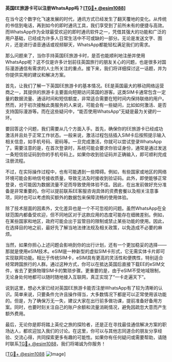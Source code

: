 **英国EE旅游卡可以注册WhatsApp吗？[[TG💪+ @esim1088](https://t.me/s/esim1088)]**

在当今这个数字化飞速发展的时代，通讯方式已经发生了翻天覆地的变化。从传统的书信到电话，再到如今的即时通讯工具，我们享受到了前所未有的便捷与高效。而WhatsApp作为全球最受欢迎的即时通讯软件之一，凭借其强大的功能和广泛的用户基础，已经成为许多人日常生活中不可或缺的一部分。无论是发送文字、图片，还是进行语音通话或视频聊天，WhatsApp都能轻松满足我们的需求。

那么问题来了，当你手持英国EE旅游卡时，是否也能顺利地注册并使用WhatsApp呢？这不仅是许多计划前往英国旅行的朋友关心的问题，也是很多对国际漫游通信有需求的人士所关注的重点。接下来，我们将详细探讨这一话题，并为你提供实用的建议和解决方案。

首先，让我们了解一下英国EE旅游卡的基本情况。EE是英国最大的移动网络运营商之一，其提供的旅游卡主要面向短期访问英国的游客。这类SIM卡通常包含一定量的数据流量、通话时间和短信额度，非常适合需要在短时间内保持联络的用户。然而，对于初次接触此类服务的人来说，可能会有一些疑问，比如如何激活、是否支持国际漫游等。而在这些疑问中，“能否使用WhatsApp”无疑是最为关键的一环。

要回答这个问题，我们需要从几个方面入手。首先，确保你的EE旅游卡已经成功激活并且处于正常工作状态。一般来说，激活过程包括插入SIM卡后按照提示输入相关信息，如手机号码、密码等。一旦完成激活，你就可以尝试登录WhatsApp了。需要注意的是，在首次登录时，系统可能会要求你验证身份，通常是通过发送一条短信验证码到你的手机号码上。如果你收到验证码并正确输入，即可顺利完成注册流程。

不过，在实际操作过程中，也有可能遇到一些障碍。例如，有些国家或地区的网络环境可能会影响信号接收质量，导致无法及时接收到验证码。此外，即使能够正常登录，也可能因为数据流量不足而导致使用体验不佳。因此，在出发前做好充分准备是非常重要的。你可以提前联系EE客服咨询具体的资费套餐以及相关注意事项，同时也可以考虑购买额外的数据包来保障流畅的使用体验。

除了技术层面的因素外，文化差异也是一个不可忽视的问题。虽然WhatsApp在全球范围内都备受欢迎，但不同地区对于这款应用的态度可能存在细微差别。例如，在某些国家和地区，政府可能会出于监管目的限制或禁止某些功能的使用。因此，在选择目的地之前，最好先了解当地法律法规及相关政策，以免造成不必要的麻烦。

当然，如果你担心上述问题会影响到你的出行计划，还有一个更加稳妥的选择——那就是使用eSIM技术。eSIM是一种新型的虚拟SIM卡形式，它无需实体卡片即可实现联网功能。相比于传统SIM卡，eSIM具有更高的灵活性和便携性，特别适合经常跨国旅行的人群。通过这种方式，你可以在抵达英国后直接下载EE的eSIM文件，省去了更换物理SIM卡的繁琐步骤。更重要的是，由于eSIM不受地域限制，无论身处何地都可以随时随地接入互联网，真正实现了“一卡走遍天下”。

说到这里，想必大家已经对英国EE旅游卡能否注册WhatsApp有了较为清晰的认识。简单来说，只要条件允许且操作得当，大多数情况下都是可以正常使用该功能的。但是，为了确保万无一失，建议大家在出行前多做功课，提前准备好备用方案。同时，也要时刻关注自己的账户余额和流量消耗情况，避免因疏忽大意而产生额外费用。

最后，无论你是即将踏上英伦之旅的探险者，还是正在寻找最佳通信解决方案的职场达人，都欢迎加入我们的讨论。在这里，你可以与其他志同道合的朋友分享经验、交流心得，共同探索更多有趣的可能性。如果你有任何疑问或需要帮助，请随时联系[TG💪+ @esim1088](https://t.me/s/esim1088)，我们将竭诚为你服务！

[[TG💪+ @esim1088](https://t.me/s/esim1088) ![Image](https://i.postimg.cc/4NQfJmqS/Snipaste-2025-05-13-00-14-12.png)]